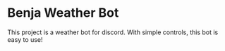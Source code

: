 # Benja Weather Bot

This project is a weather bot for discord. With simple controls, this bot is easy to use!

